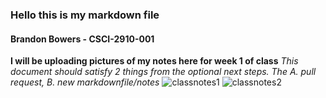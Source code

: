 ### Hello this is my markdown file 
#### Brandon Bowers - CSCI-2910-001
**I will be uploading pictures of my notes here for week 1 of class**
*This document should satisfy 2 things from the optional next steps. The A. pull request, B. new markdownfile/notes*
![classnotes1](https://user-images.githubusercontent.com/89819090/131426979-3be97701-2567-4a48-ad1f-daea25424fe2.jpg)
![classnotes2](https://user-images.githubusercontent.com/89819090/131426984-79e4b174-cd4c-479a-b59d-1aba71e635c2.jpg)
